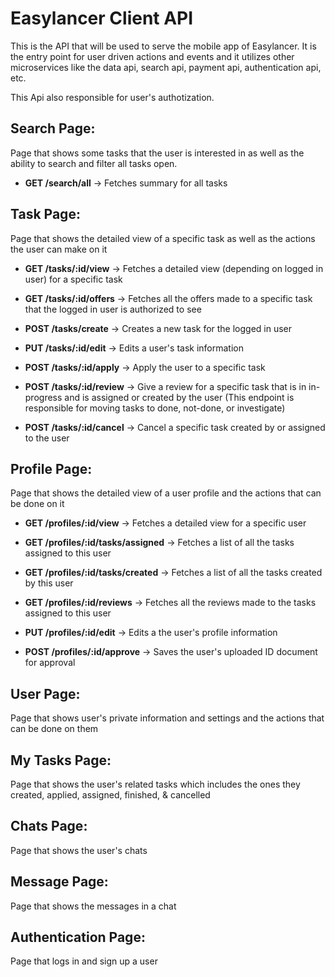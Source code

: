 # Easylancer Client API

This is the API that will be used to serve the mobile app of Easylancer. It is the entry point for user driven actions and events and it utilizes other microservices like the data api, search api, payment api, authentication api, etc.

This Api also responsible for user's authotization.

## Search Page:
Page that shows some tasks that the user is interested in as well as the ability to search and filter all tasks open.

- **GET /search/all** -> Fetches summary for all tasks

## Task Page:
Page that shows the detailed view of a specific task as well as the actions the user can make on it

- **GET /tasks/:id/view** -> Fetches a detailed view (depending on logged in user) for a specific task
- **GET /tasks/:id/offers** -> Fetches all the offers made to a specific task that the logged in user is authorized to see

- **POST /tasks/create** -> Creates a new task for the logged in user
- **PUT /tasks/:id/edit** -> Edits a user's task information
- **POST /tasks/:id/apply** -> Apply the user to a specific task
- **POST /tasks/:id/review** -> Give a review for a specific task that is in in-progress and is assigned or created by the user (This endpoint is responsible for moving tasks to done, not-done, or investigate)
- **POST /tasks/:id/cancel** -> Cancel a specific task created by or assigned to the user

## Profile Page:
Page that shows the detailed view of a user profile and the actions that can be done on it

- **GET /profiles/:id/view** -> Fetches a detailed view for a specific user
- **GET /profiles/:id/tasks/assigned** -> Fetches a list of all the tasks assigned to this user
- **GET /profiles/:id/tasks/created** -> Fetches a list of all the tasks created by this user
- **GET /profiles/:id/reviews** -> Fetches all the reviews made to the tasks assigned to this user

- **PUT /profiles/:id/edit** -> Edits a the user's profile information
- **POST /profiles/:id/approve** -> Saves the user's uploaded ID document for approval

## User Page:
Page that shows user's private information and settings and the actions that can be done on them

## My Tasks Page:
Page that shows the user's related tasks which includes the ones they created, applied, assigned, finished, & cancelled

## Chats Page:
Page that shows the user's chats

## Message Page:
Page that shows the messages in a chat

## Authentication Page:
Page that logs in and sign up a user